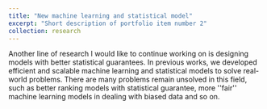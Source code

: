```yaml
---
title: "New machine learning and statistical model"
excerpt: "Short description of portfolio item number 2"
collection: research
---
```


Another line of research I would like to continue working on is designing models with better statistical guarantees. In previous works, we developed efficient and scalable machine learning and statistical models to solve real-world problems. There are many problems remain unsolved in this field, such as better ranking models with statistical guarantee, more ''fair'' machine learning models in dealing with biased data and so on.
